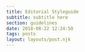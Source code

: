 ```yaml
---
title: Editorial Styleguide
subtitle: subtitle here
section: guidelines
date: 2018-08-22 12:24:50
tags: posts
layout: layouts/post.njk
---
```


